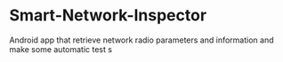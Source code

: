 # Smart-Network-Inspector
Android app that retrieve network radio parameters and information and make some automatic test s

